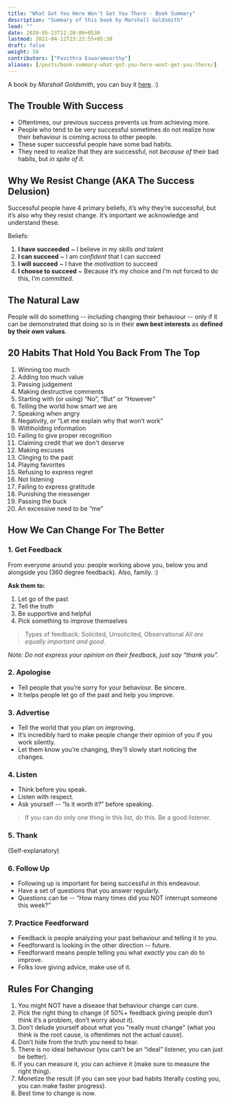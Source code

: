 ```yaml
---
title: "What Got You Here Won't Get You There - Book Summary"
description: "Summary of this book by Marshall Goldsmith"
lead: ""
date: 2020-05-23T11:20:00+0530
lastmod: 2021-04-12T23:22:55+05:30
draft: false
weight: 50
contributors: ["Pavithra Eswaramoorthy"]
aliases: [/posts/book-summary-what-got-you-here-wont-get-you-there/]
---
```


A book by *Marshall Goldsmith*, you can buy it [here](https://www.amazon.com/What-Got-Here-Wont-There/dp/B00F6HD838/). :)

## The Trouble With Success

* Oftentimes, our previous success prevents us from achieving more.
* People who tend to be very successful sometimes do not realize how their behaviour is coming across to other people.
* These super successful people have some bad habits.
* They need to realize that they are successful, not *because of* their bad habits, but *in spite of it*.

## Why We Resist Change (AKA The Success Delusion)

Successful people have 4 primary beliefs, it’s why they’re successful, but it’s also why they resist change. It’s important we acknowledge and understand these.

Beliefs:

1. **I have succeeded** ~ I believe in my *skills and talent*
2. **I can succeed** ~ I am *confident* that I can succeed
3. **I will succeed** ~ I have the *motivation* to succeed
4. **I choose to succeed** ~ Because it’s my choice and I’m not forced to do this, I’m *committed*.

## The Natural Law

People will do something -- including changing their behaviour -- only if it can be demonstrated that doing so is in their **own best interests** as **defined by their own values**.

## 20 Habits That Hold You Back From The Top

1. Winning too much
2. Adding too much value
3. Passing judgement
4. Making destructive comments
5. Starting with (or using) “No”, “But” or “However”
6. Telling the world how smart we are
7. Speaking when angry
8. Negativity, or “Let me explain why that won’t work”
9. Withholding information
10. Failing to give proper recognition
11. Claiming credit that we don't deserve
12. Making excuses
13. Clinging to the past
14. Playing favorites
15. Refusing to express regret
16. Not listening
17. Failing to express gratitude
18. Punishing the messenger
19. Passing the buck
20. An excessive need to be “me”

## How We Can Change For The Better

### 1. Get Feedback

From everyone around you: people working above you, below you and alongside you (360 degree feedback). Also, family. :)

**Ask them to:**

1. Let go of the past
2. Tell the truth
3. Be supportive and helpful
4. Pick something to improve themselves

> Types of feedback: Solicited, Unsolicited, Observational
> *All are equally important and good.*

*Note: Do not express your opinion on their feedback, just say “thank you”.*

### 2. Apologise

* Tell people that you’re sorry for your behaviour. Be sincere.
* It helps people let go of the past and help you improve.

### 3. Advertise

* Tell the world that you plan on improving.
* It’s incredibly hard to make people change their opinion of you if you work silently.
* Let them know you’re changing, they’ll slowly start noticing the changes.

### 4. Listen

* Think before you speak.
* Listen with respect.
* Ask yourself -- “Is it worth it?” before speaking.

>If you can do only one thing in this list, do this. Be a good listener.

### 5. Thank

(Self-explanatory)

### 6. Follow Up

* Following up is important for being successful in this endeavour.
* Have a set of questions that you answer regularly.
* Questions can be -- “How many times did you NOT interrupt someone this week?”

### 7. Practice Feedforward

* Feedback is people analyzing your past behaviour and telling it to you.
* Feedforward is looking in the other direction -- future.
* Feedforward means people telling you what *exactly* you can do to improve.
* Folks love giving advice, make use of it.

## Rules For Changing

1. You might NOT have a disease that behaviour change can cure.
2. Pick the right thing to change (if 50%+ feedback giving people don’t think it’s a problem, don’t worry about it).
3. Don’t delude yourself about what you "really must change" (what you think is the root cause, is oftentimes not the actual cause).
4. Don’t hide from the truth you need to hear.
5. There is no ideal behaviour (you can’t be an “ideal” listener, you can just be better).
6. If you can measure it, you can achieve it (make sure to measure the right thing).
7. Monetize the result (if you can see your bad habits literally costing you, you can make faster progress).
8. Best time to change is now.
